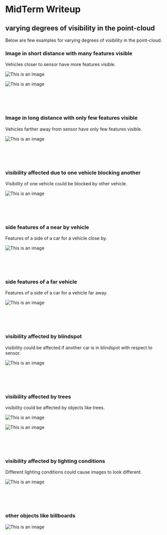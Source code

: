 # MidTerm Writeup


## varying degrees of visibility in the point-cloud

Below are few examples for varying degrees of visibility in the point-cloud.



### Image in short distance with many features visible

Vehicles closer to sensor have more features visible.

![This is an image](images/pcd_visibility_variance_too_close.png)


![This is an image](images/pcd_visibility_variance_with_top_view_angle.png)

<br>
<br>
<br>


### Image in long distance with only few features visible

Vehicles farther away from sensor have only few features visible.

![This is an image](images/pcd_visibility_variance_with_distance.png)


<br>
<br>
<br>


### visibility affected due to one vehicle blocking another

Visibility of one vehicle could be blocked by other vehicle.

![This is an image](images/pcd_visibility_variance_with_one_object_blocking_other.png)

<br>
<br>
<br>



### side features of a near by vehicle 

Features of a side of a car for a vehicle close by.

![This is an image](images/pcd_visibility_variance_side_close.png)


<br>
<br>
<br>


### side features of a far vehicle 

Features of a side of a car for a vehicle far away.

![This is an image](images/pcd_visibility_variance_side_far.png)

<br>
<br>
<br>



### visibility affected by blindspot

visibility could be affected if another car is in blindspot with respect to sensor.

![This is an image](images/pcd_visibility_variance_with_blindspot.png)


<br>
<br>
<br>


### visibility affected by trees

visibility could be affected by objects like trees.

![This is an image](images/pcd_visibility_variance_with_trees.png)



![This is an image](images/pcd_visibility_variance_with_trees_2.png)


<br>
<br>
<br>


### visibility affected by lighting conditions

Different lighting conditions could cause images to look different.

![This is an image](images/pcd_visibility_different_ligthing.png)

<br>
<br>
<br>



### other objects like billboards

![This is an image](images/pcd_visibilty_billboards.png)

<br>
<br>
<br>
